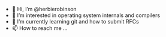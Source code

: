 - 👋 Hi, I’m @herbierobinson
- 👀 I’m interested in operating system internals and compilers
- 🌱 I’m currently learning git and how to submit RFCs
- 📫 How to reach me ...

<!---
herbierobinson/herbierobinson is a ✨ special ✨ repository because its `README.md` (this file) appears on your GitHub profile.
You can click the Preview link to take a look at your changes.
--->
